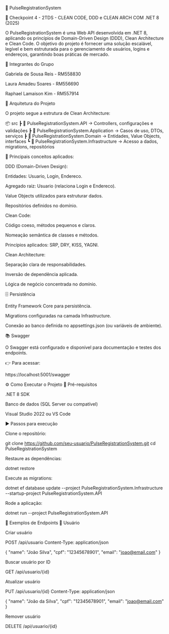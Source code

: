 🚀 PulseRegistrationSystem

📌 Checkpoint 4 - 2TDS - CLEAN CODE, DDD e CLEAN ARCH COM .NET 8 (2025)

O PulseRegistrationSystem é uma Web API desenvolvida em .NET 8, aplicando os princípios de Domain-Driven Design (DDD), Clean Architecture e Clean Code.
O objetivo do projeto é fornecer uma solução escalável, legível e bem estruturada para o gerenciamento de usuários, logins e endereços, garantindo boas práticas de mercado.

👥 Integrantes do Grupo

Gabriela de Sousa Reis - RM558830

Laura Amadeu Soares - RM556690

Raphael Lamaison Kim - RM557914

📐 Arquitetura do Projeto

O projeto segue a estrutura de Clean Architecture:

📦 src
 ┣ 📂 PulseRegistrationSystem.API            -> Controllers, configurações e validações
 ┣ 📂 PulseRegistrationSystem.Application    -> Casos de uso, DTOs, serviços
 ┣ 📂 PulseRegistrationSystem.Domain         -> Entidades, Value Objects, interfaces
 ┗ 📂 PulseRegistrationSystem.Infrastructure -> Acesso a dados, migrations, repositórios

🔑 Principais conceitos aplicados:

DDD (Domain-Driven Design):

Entidades: Usuario, Login, Endereco.

Agregado raiz: Usuario (relaciona Login e Endereco).

Value Objects utilizados para estruturar dados.

Repositórios definidos no domínio.

Clean Code:

Código coeso, métodos pequenos e claros.

Nomeação semântica de classes e métodos.

Princípios aplicados: SRP, DRY, KISS, YAGNI.

Clean Architecture:

Separação clara de responsabilidades.

Inversão de dependência aplicada.

Lógica de negócio concentrada no domínio.

🗄️ Persistência

Entity Framework Core para persistência.

Migrations configuradas na camada Infrastructure.

Conexão ao banco definida no appsettings.json (ou variáveis de ambiente).

📚 Swagger

O Swagger está configurado e disponível para documentação e testes dos endpoints.

👉 Para acessar:

https://localhost:5001/swagger

⚙️ Como Executar o Projeto
🔧 Pré-requisitos

.NET 8 SDK

Banco de dados (SQL Server ou compatível)

Visual Studio 2022 ou VS Code

▶️ Passos para execução

Clone o repositório:

git clone https://github.com/seu-usuario/PulseRegistrationSystem.git
cd PulseRegistrationSystem


Restaure as dependências:

dotnet restore


Execute as migrations:

dotnet ef database update --project PulseRegistrationSystem.Infrastructure --startup-project PulseRegistrationSystem.API


Rode a aplicação:

dotnet run --project PulseRegistrationSystem.API

📌 Exemplos de Endpoints
👤 Usuário

Criar usuário

POST /api/usuario
Content-Type: application/json

{
  "name": "João Silva",
  "cpf": "12345678901",
  "email": "joao@email.com"
}


Buscar usuário por ID

GET /api/usuario/{id}


Atualizar usuário

PUT /api/usuario/{id}
Content-Type: application/json

{
  "name": "João da Silva",
  "cpf": "12345678901",
  "email": "joao@email.com"
}


Remover usuário

DELETE /api/usuario/{id}
